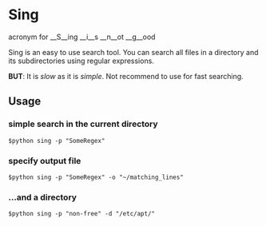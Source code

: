 # Sing
acronym for __S__ing __i__s __n__ot __g__ood

Sing is an easy to use search tool. You can search all files in a directory and its subdirectories using regular expressions.

__BUT__: It is _slow_ as it is _simple_. Not recommend to use for fast searching.

## Usage
### simple search in the current directory
`$python sing -p "SomeRegex"`

### specify output file
`$python sing -p "SomeRegex" -o "~/matching_lines"`

### ...and a directory
`$python sing -p "non-free" -d "/etc/apt/"`
